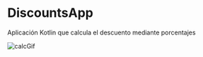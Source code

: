 # DiscountsApp
Aplicación Kotlin que calcula el descuento mediante porcentajes

![calcGif](https://github.com/jamirou/DiscountsApp/assets/48457084/98bca2cc-99ac-4f84-8c72-8b62b9e7e3f4)
